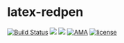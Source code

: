 # latex-redpen
[![Build Status](https://travis-ci.org/trileg/latex-redpen.svg?branch=master)](https://travis-ci.org/trileg/latex-redpen)
[![](https://images.microbadger.com/badges/image/trileg/latex-redpen.svg)](https://microbadger.com/images/trileg/latex-redpen "Get your own image badge on microbadger.com")
[![](https://images.microbadger.com/badges/version/trileg/latex-redpen.svg)](https://microbadger.com/images/trileg/latex-redpen "Get your own version badge on microbadger.com")
[![AMA](https://img.shields.io/badge/ask%20me-anything-0e7fc0.svg)](https://github.com/trileg/ama)
[![license](https://img.shields.io/github/license/trileg/latex-redpen.svg?maxAge=259200)](LICENSE)

